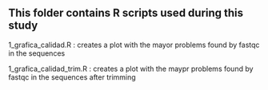 ## This folder contains R scripts used during this study

1_grafica_calidad.R : creates a plot with the mayor problems found by fastqc in the sequences

1_grafica_calidad_trim.R : creates a plot with the maypr problems found by fastqc in the sequences after trimming
